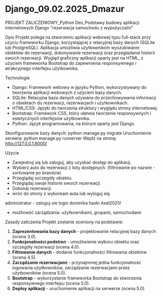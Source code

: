 # Django_09.02.2025_Dmazur
PROJEKT ZALICZENIOWY_Python Dev_Podstawy budowy aplikacji internetowych Django
"rezerwacja samochodu z wypożyczalni"

Opis
Projekt polega na stworzeniu aplikacji webowej typu full-stack przy użyciu frameworku Django, korzystającej z relacyjnej bazy danych (SQLite lub PostgreSQL). 
Aplikacja umożliwia użytkownikom wyszukiwanie obiektów do rezerwacji, dokonywanie rezerwacji oraz przegladanie historii swoich rezerwacji. 
Wygląd graficzny aplikacji oparty jest na HTML, z użyciem frameworka Bootstrap do zapewnienia responsywnego i atrakcyjnego interfejsu użytkownika.

Technologie
- Django: Framework webowy w języku Python, wykorzystywany do tworzenia aplikacji webowych z użyciem bazy danych.
- SQLite: Relacyjna baza danych używana do przechowywania informacji o obiektach do rezerwacji, rezerwacjach i użytkownikach.
- HTML/CSS: Języki do tworzenia struktury i wyglądu strony internetowej.
- Bootstrap: Framework CSS, który ułatwia tworzenie responsywnych i estetycznych interfejsów użytkownika.
- Python: Język programowania, na którym oparty jest Django.


Skonfigurowanie bazy danych: python manage.py migrate
Uruchomienie serwera: python manage.py runserver
Wejdź na stronę: http://127.0.0.1:8000/

Użycie
- Zarejestruj się lub zaloguj, aby uzyskać dostęp do aplikacji.
- Wybierz auto do rezerwacji z listy dostępnych. 
(filtrowanie po nazwie - sortowanie po brandzie)
- Przeglądaj szczegóły obiektu.
- Przeglądaj swoje historie swoich rezerwacji.
- Dokonaj rezerwacji.
- wróć do strony z wyboream auta lub wyloguj się.

administrator - zaloguj sie 
  login dominika 
  hasło Axel2025!

- możliowść zarządzania:
  użytkownikami, 
  grupami, 
  samochodami

Zasady zaliczenia
Projekt zostanie oceniony na podstawie:
1. **Zaprezentowania bazy danych** - projektowanie relacyjnej bazy danych (ocena 3.0).
2. **Funkcjonalności podstron** - umożliwienie wyboru obiektu oraz szczegóły rezerwacji (ocena 4.0).
3. **Filtrowanie danych** - dodanie funkcjonalności filtrowania obiektów (ocena 4.5).
4. **Zarządzanie rezerwacjami** - przynajmniej jedna funkcjonalność logowania użytkowników, zarządzanie rezerwacjami przez użytkowników (ocena 5.0).
5. **Bootstrap** - wykorzystanie frameworka Bootstrap do stworzenia responsywnego interfejsu (ocena 5.0).
6. **Deploy aplikacji** - uruchomienie aplikacji na serwerze (ocena 5.0).
